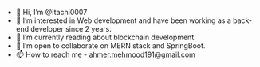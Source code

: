 - 👋 Hi, I’m @Itachi0007
- 👀 I’m interested in Web development and have been working as a back-end developer since 2 years.
- 🌱 I’m currently reading about blockchain development.
- 💞️ I’m open to collaborate on MERN stack and SpringBoot.
- 📫 How to reach me - ahmer.mehmood191@gmail.com

<!---
Itachi0007/Itachi0007 is a ✨ special ✨ repository because its `README.md` (this file) appears on your GitHub profile.
You can click the Preview link to take a look at your changes.
--->
